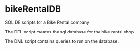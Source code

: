# bikeRentalDB
SQL DB scripts for a Bike Rental company

The DDL script creates the sql database for the bike rental shop. 

The DML script contains queries to run on the database. 
